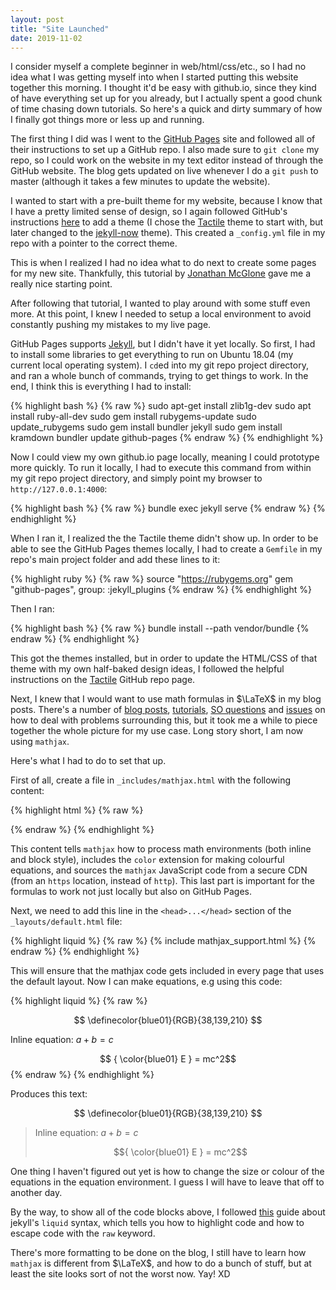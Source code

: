 ```yaml
---
layout: post
title: "Site Launched"
date: 2019-11-02
---
```


I consider myself a complete beginner in web/html/css/etc., so I had no idea what I was getting myself into when I started putting this website together this morning. I thought it'd be easy with github.io, since they kind of have everything set up for you already, but I actually spent a good chunk of time chasing down tutorials. So here's a quick and dirty summary of how I finally got things more or less up and running.

The first thing I did was I went to the [GitHub Pages](https://pages.github.com/) site and followed all of their instructions to set up a GitHub repo. I also made sure to `git clone` my repo, so I could work on the website in my text editor instead of through the GitHub website. The blog gets updated on live whenever I do a `git push` to master (although it takes a few minutes to update the website). 

I wanted to start with a pre-built theme for my website, because I know that I have a pretty limited sense of design, so I again followed GitHub's instructions [here](https://help.github.com/en/github/working-with-github-pages/adding-a-theme-to-your-github-pages-site-with-the-theme-chooser) to add a theme (I chose the [Tactile](https://github.com/pages-themes/tactile)
 theme to start with, but later changed to the [jekyll-now](https://github.com/barryclark/jekyll-now) theme). This created a `_config.yml` file in my repo with a pointer to the correct theme.

This is when I realized I had no idea what to do next to create some pages for my new site. Thankfully, this tutorial by [Jonathan McGlone](http://jmcglone.com/guides/github-pages/) gave me a really nice starting point.

After following that tutorial, I wanted to play around with some stuff even more. At this point, I knew I needed to setup a local environment to avoid constantly pushing my mistakes to my live page. 

GitHub Pages supports [Jekyll](https://jekyllrb.com/), but I didn't have it yet locally. So first, I had to install some libraries to get everything to run on Ubuntu  18.04 (my current local operating system). I `cd`ed into my git repo project directory, and ran a whole bunch of commands, trying to get things to work. In the end, I think this is everything I had to install: 

{% highlight bash %}
{% raw %}
sudo apt-get install zlib1g-dev
sudo apt install ruby-all-dev
sudo gem install rubygems-update 
sudo update_rubygems
sudo gem install bundler jekyll
sudo gem install kramdown
bundler update github-pages
{% endraw %}
{% endhighlight %} 

Now I could view my own github.io page locally, meaning I could prototype more quickly. To run it locally, I had to execute this command from within my git repo project directory, and simply point my browser to `http://127.0.0.1:4000`:

{% highlight bash %}
{% raw %}
bundle exec jekyll serve
{% endraw %}
{% endhighlight %}

When I ran it, I realized the the Tactile theme didn't show up. In order to be able to see the GitHub Pages themes locally, I had to create a `Gemfile` in my repo's main project folder and add these lines to it: 

{% highlight ruby %}
{% raw %}
source "https://rubygems.org"
gem "github-pages", group: :jekyll_plugins
{% endraw %}
{% endhighlight %}

Then I ran:

{% highlight bash %}
{% raw %}
bundle install --path vendor/bundle
{% endraw %}
{% endhighlight %}

This got the themes installed, but in order to update the HTML/CSS of that theme with my own half-baked design ideas, I followed the helpful instructions on the [Tactile](https://github.com/pages-themes/tactile) GitHub repo page.

Next, I knew that I would want to use math formulas in $\LaTeX$ in my blog posts. There's a number of [blog posts](http://www.gastonsanchez.com/visually-enforced/opinion/2014/02/16/Mathjax-with-jekyll/), [tutorials](http://csega.github.io/mypost/2017/03/28/how-to-set-up-mathjax-on-jekyll-and-github-properly.html), [SO questions](https://stackoverflow.com/questions/40440863/mathjax-dont-show-up-on-jekyll-github-pages-but-show-up-on-localhost) and [issues](https://github.com/github/pages-gem/issues/307) on how to deal with problems surrounding this, but it took me a while to piece together the whole picture for my use case. Long story short, I am now using `mathjax`. 

Here's what I had to do to set that up.

First of all, create a file in `_includes/mathjax.html` with the following content:

{% highlight html %}
{% raw %}
<script type="text/x-mathjax-config">
  MathJax.Hub.Config({
    TeX: {
      equationNumbers: {
        autoNumber: "AMS"
      },
      extensions: ["color.js"]
    },
    tex2jax: {
      inlineMath: [ ['$','$'], ['\\(', '\\)'] ],
      displayMath: [ ['$$','$$'] ],
      processEscapes: true,
	  processEnvironments: true,
	  skipTags: ['script', 'noscript', 'style', 'textarea', 'pre'],
    }
  });
</script>

<script type="text/javascript" async
  src="https://cdn.mathjax.org/mathjax/latest/MathJax.js?config=TeX-MML-AM_CHTML">
</script>
{% endraw %}
{% endhighlight %}

This content tells `mathjax` how to process math environments (both inline and block style), includes the `color` extension for making colourful equations, and sources the `mathjax` JavaScript code from a secure CDN (from an `https` location, instead of `http`). This last part is important for the formulas to work not just locally but also on GitHub Pages.

Next, we need to add this line in the `<head>...</head>` section of the `_layouts/default.html` file:

{% highlight liquid %}
{% raw %}
{% include mathjax_support.html %}
{% endraw %}
{% endhighlight %}

This will ensure that the mathjax code gets included in every page that uses the default layout. Now I can make equations, e.g using this code:

{% highlight liquid %}
{% raw %}

$$
\definecolor{blue01}{RGB}{38,139,210}
$$

Inline equation: $a+b=c$

$$ { \color{blue01} E } = mc^2$$
{% endraw %}
{% endhighlight %}

Produces this text:

$$
\definecolor{blue01}{RGB}{38,139,210}
$$

> Inline equation: $a+b=c$
>
> $${ \color{blue01} E } = mc^2$$

One thing I haven't figured out yet is how to change the size or colour of the equations in the equation environment. I guess I will have to leave that off to another day.


By the way, to show all of the code blocks above, I followed [this](https://tosbourn.com/liquid-raw-syntax/) guide about jekyll's `liquid` syntax, which tells you how to highlight code and how to escape code with the `raw` keyword. 


There's more formatting to be done on the blog, I still have to learn how `mathjax` is different from $\LaTeX$, and how to do a bunch of stuff, but at least the site looks sort of not the worst now. Yay! XD  
